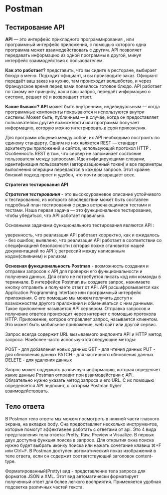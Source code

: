 # Postman

## Тестирование API

**API** — это интерфейс прикладного программирования , или программный интерфейс приложения, с помощью которого одна программа может взаимодействовать с другим. API позволяет передавать информацию из одной программы в другой, минуя интерфейс взаимодействия с пользователем.

**Как это работает?** представить, что вы сидите в ресторане, выбирает блюдо в меню. Подходит официант, и вы производите заказ. Официант передаёт ваш заказ на кухню, там происходит волшебство, и через Французское время перед вами появилось готовое блюдо. API работает по такому же принципу, как и ваш запрос, передаёт информацию о системе, решает её и возвращает ответ.

**Какие бывают? API** может быть внутренним, индивидуальным — когда программные компоненты покрываются и используются внутри системы. Может быть, публичным — в случае, когда он предоставляет пользователям другие возможности или программа получает информацию, которую можно интегрировать в свои приложения.

Для программ общения между собой, их API необходимо построить по единому стандарту. Одним из них является REST — стандарт архитектуры приложений и сайтов, использующий протокол HTTP . Особенность REST в том, что сервер не запоминает состояние пользователя между запросами. Идентифицирующими словами, идентификация пользователя (авторизационный токен) и все параметры выполнения операции передаются в каждом запросе. Этот крайне близкий подход прост и удобен, что почти возвращает всех.

**Стратегия тестирования API**

***Стратегия тестирования*** - это высокоуровневое описание устойчивого к тестированию, из которого впоследствии может быть составлен подробный план тестирования с редко встречающимися тестами и тестами. Наша первая задача — это функциональное тестирование, чтобы убедиться, что API работает правильно.

Основными задачами функционального тестирования являются API :

уверенность, что реализация API работает корректно, как и ожидалось - без ошибок;
выявлено, что реализация API работает в соответствии со спецификацией безопасности (которая позже становится нашей документацией по API );
регрессий между написанным кодом(слиянием) и релизом.


**Основная функциональность Postman** - возможность создания и отправки запросов к API для проверки его функциональности и получения данных. Для этого не потребуется писать код или команды в терминале. В интерфейсе Postman вы создаете запрос, нажимаете кнопку отправить и получаете ответ от API. API расшифровывается как Application Programming Interface или программный интерфейс приложения. С его помощью мы можем  получить доступ к возможностям другого приложения и обмениваться с ним данными. Такое приложение называется API сервером. Отправка запросов и получение ответов происходит через интернет с помощью протокола HTTP. Приложение, которое отправляет запрос, называется клиентом. Это может быть мобильное приложение, web сайт или другой сервис.

Запрос всегда содержит URL вызываемого эндпоинта API и HTTP метод запроса. Наиболее часто используются следующие методы:

POST - для добавления новых данных
GET - для чтения данных
PUT - для обновления данных
PATCH - для частичного обновления данных
DELETE - для удаления данных

Запрос может содержать различную информацию, которая определяет какие данные Postman отправит при взаимодействии с API. Обязательно нужно указать  метод запроса и его URL. С их помощью определяется API эндпоинт, с которым Postman будет взаимодействовать.


## Тело ответа
В Postman тело ответа мы можем посмотреть в нижней части главного экрана, на вкладке body. Она предоставляет несколько инструментов, которые помогут эффективнее работать с ответами от api. Это 4 вида представления тела ответа: Pretty, Raw, Preview и Visualize. В первых двух доступна функция поиска в запросе. Для открытия окна поиска нужно будет выбрать иконку поиска или нажать сочетание клавиш ⌘+F или Ctrl+F. В Postman доступен автоматический показ изображений в теле ответа, если он содержит соответствующий заголовок content-type. <br>

Форматированный(Pretty) вид - представление тела запроса для форматов JSON и XML. Этот вид автоматически форматирует полученный ответ для более легкого восприятия. Применяется удобная подсветка различных частей текста.
